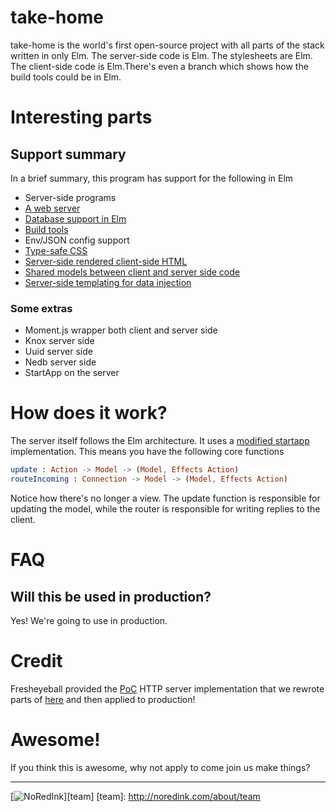 # take-home

take-home is the world's first open-source project with all parts of the stack written in only Elm. The server-side code is Elm. The stylesheets are Elm. The client-side code is Elm.There's even a branch which shows how the build tools could be in Elm.

# Interesting parts


## Support summary

In a brief summary, this program has support for the following in Elm

- Server-side programs
- [A web server](https://github.com/NoRedInk/take-home/blob/master/instance/server/Main.elm)
- [Database support in Elm](https://github.com/NoRedInk/take-home/blob/master/instance/server/User.elm)
- [Build tools](https://github.com/NoRedInk/take-home/pull/2)
- Env/JSON config support
- [Type-safe CSS](https://github.com/NoRedInk/take-home/blob/master/instance/server/Client/Admin/Styles.elm)
- [Server-side rendered client-side HTML](https://github.com/NoRedInk/take-home/blob/master/instance/server/Router.elm#L118)
- [Shared models between client and server side code](https://github.com/NoRedInk/take-home/tree/master/instance/server/Shared)
- [Server-side templating for data injection](https://github.com/NoRedInk/take-home/blob/master/instance/server/Client/StartTakeHome/App.elm#L22)

### Some extras

- Moment.js wrapper both client and server side
- Knox server side
- Uuid server side
- Nedb server side
- StartApp on the server


# How does it work?

The server itself follows the Elm architecture. It uses a [modified startapp](https://github.com/NoRedInk/start-app) implementation. This means you have the following core functions

```elm
update : Action -> Model -> (Model, Effects Action)
routeIncoming : Connection -> Model -> (Model, Effects Action)
```

Notice how there's no longer a view. The update function is responsible for updating the model, while the router is responsible for writing replies to the client.

# FAQ

## Will this be used in production?

Yes! We're going to use in production.


# Credit

Fresheyeball provided the [PoC](https://github.com/Fresheyeball/elm-http-server) HTTP server implementation that we rewrote parts of [here](https://github.com/eeue56/servelm) and then applied to production!


# Awesome!

If you think this is awesome, why not apply to come join us make things?

---
[![NoRedInk](https://cloud.githubusercontent.com/assets/1094080/9069346/99522418-3a9d-11e5-8175-1c2bfd7a2ffe.png)][team]
[team]: http://noredink.com/about/team
